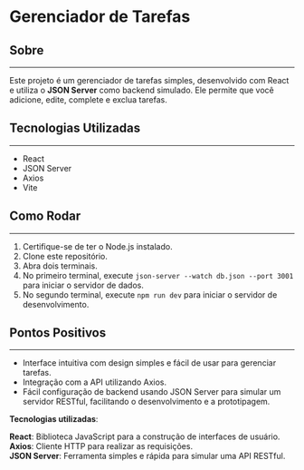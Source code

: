 # Gerenciador de Tarefas

## Sobre

---

Este projeto é um gerenciador de tarefas simples, desenvolvido com React e utiliza o **JSON Server** como backend simulado. Ele permite que você adicione, edite, complete e exclua tarefas.

## Tecnologias Utilizadas

---

- React
- JSON Server
- Axios
- Vite

## Como Rodar

---

1. Certifique-se de ter o Node.js instalado.
2. Clone este repositório.
3. Abra dois terminais.
4. No primeiro terminal, execute `json-server --watch db.json --port 3001` para iniciar o servidor de dados.
5. No segundo terminal, execute `npm run dev` para iniciar o servidor de desenvolvimento.

## Pontos Positivos

---

- Interface intuitiva com design simples e fácil de usar para gerenciar tarefas.
- Integração com a API utilizando Axios.
- Fácil configuração de backend usando JSON Server para simular um servidor RESTful, facilitando o desenvolvimento e a prototipagem.

**Tecnologias utilizadas**:

**React**: Biblioteca JavaScript para a construção de interfaces de usuário.  
**Axios**: Cliente HTTP para realizar as requisições.  
**JSON Server**: Ferramenta simples e rápida para simular uma API RESTful.
